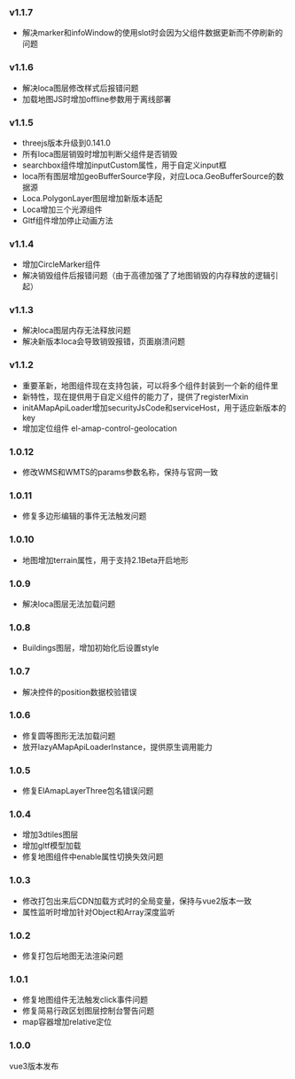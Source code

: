 ### v1.1.7
* 解决marker和infoWindow的使用slot时会因为父组件数据更新而不停刷新的问题

### v1.1.6
* 解决loca图层修改样式后报错问题
* 加载地图JS时增加offline参数用于离线部署

### v1.1.5
* threejs版本升级到0.141.0
* 所有loca图层销毁时增加判断父组件是否销毁
* searchbox组件增加inputCustom属性，用于自定义input框
* loca所有图层增加geoBufferSource字段，对应Loca.GeoBufferSource的数据源
* Loca.PolygonLayer图层增加新版本适配
* Loca增加三个光源组件
* Gltf组件增加停止动画方法

### v1.1.4
* 增加CircleMarker组件
* 解决销毁组件后报错问题（由于高德加强了了地图销毁的内存释放的逻辑引起）

### v1.1.3
* 解决loca图层内存无法释放问题
* 解决新版本loca会导致销毁报错，页面崩溃问题

### v1.1.2
* 重要革新，地图组件现在支持包装，可以将多个组件封装到一个新的组件里
* 新特性，现在提供用于自定义组件的能力了，提供了registerMixin
* initAMapApiLoader增加securityJsCode和serviceHost，用于适应新版本的key
* 增加定位组件 el-amap-control-geolocation

### 1.0.12
* 修改WMS和WMTS的params参数名称，保持与官网一致

### 1.0.11
* 修复多边形编辑的事件无法触发问题

### 1.0.10
* 地图增加terrain属性，用于支持2.1Beta开启地形

### 1.0.9
* 解决loca图层无法加载问题

### 1.0.8
* Buildings图层，增加初始化后设置style

### 1.0.7
* 解决控件的position数据校验错误

### 1.0.6
* 修复圆等图形无法加载问题
* 放开lazyAMapApiLoaderInstance，提供原生调用能力

### 1.0.5
* 修复ElAmapLayerThree包名错误问题

### 1.0.4
* 增加3dtiles图层
* 增加gltf模型加载
* 修复地图组件中enable属性切换失效问题

### 1.0.3
* 修改打包出来后CDN加载方式时的全局变量，保持与vue2版本一致
* 属性监听时增加针对Object和Array深度监听

### 1.0.2
* 修复打包后地图无法渲染问题

### 1.0.1
* 修复地图组件无法触发click事件问题
* 修复简易行政区划图层控制台警告问题
* map容器增加relative定位

### 1.0.0
vue3版本发布
